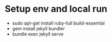# Setup env and local run
* sudo apt-get install ruby-full build-essential
* gem install jekyll bundler
* bundle exec jekyll serve